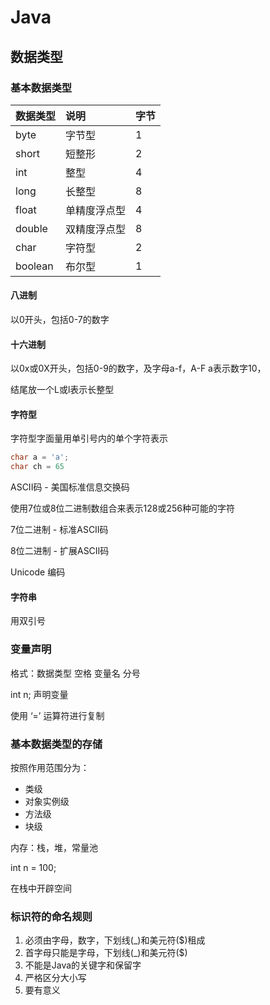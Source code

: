 # Java

## 数据类型

### 基本数据类型

|数据类型|说明|字节
|:-|:-|:-|
|byte|字节型|1
|short|短整形|2
|int|整型|4
|long|长整型|8
|float|单精度浮点型|4
|double|双精度浮点型|8
|char|字符型|2
|boolean|布尔型|1

#### 八进制

以0开头，包括0-7的数字

#### 十六进制

以0x或0X开头，包括0-9的数字，及字母a-f，A-F
a表示数字10，

结尾放一个L或l表示长整型

#### 字符型

字符型字面量用单引号内的单个字符表示

```java
char a = 'a';
char ch = 65
```
ASCII码 - 美国标准信息交换码

使用7位或8位二进制数组合来表示128或256种可能的字符

7位二进制 - 标准ASCII码

8位二进制 - 扩展ASCII码

Unicode 编码

#### 字符串

用双引号

### 变量声明

格式：数据类型  空格 变量名 分号

int n; 声明变量

使用 ‘=’ 运算符进行复制

### 基本数据类型的存储

按照作用范围分为：

- 类级
- 对象实例级
- 方法级
- 块级

内存：栈，堆，常量池

int n = 100;

在栈中开辟空间

### 标识符的命名规则

1. 必须由字母，数字，下划线(_)和美元符($)租成
2. 首字母只能是字母，下划线(_)和美元符($)
3. 不能是Java的关键字和保留字
4. 严格区分大小写
5. 要有意义




